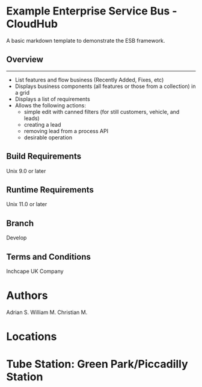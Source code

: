 # Example Enterprise Service Bus - CloudHub 
  
A basic markdown template to demonstrate the ESB framework. 
  
## Overview 
---  
- List features and flow business (Recently Added, Fixes, etc) 
- Displays business components (all features or those from a collection) in a grid 
- Displays a list of requirements 
- Allows the following actions: 
    * simple edit with canned filters (for still customers, vehicle, and leads) 
    * creating a lead  
    * removing lead from a process API 
    * desirable operation 
  
## Build Requirements 
  
Unix 9.0 or later 
  
## Runtime Requirements 
  
Unix 11.0 or later 

## Branch 

Develop

## Terms and Conditions 

Inchcape UK Company 

# Authors

Adrian S. 
William M. 
Christian M. 

# Locations 

# Tube Station: Green Park/Piccadilly Station